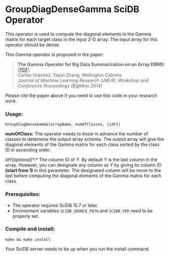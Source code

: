 # GroupDiagDenseGamma SciDB Operator

This operator is used to compute the diagonal elements in the Gamma matrix for each target class in the input 2-D array.
The input array for this operator should be dense.

This Gamma operator is proposed in the paper:  
>**The Gamma Operator for Big Data Summarization on an Array DBMS** [[PDF](http://www2.cs.uh.edu/~yzhang/research/gamma.pdf)]  
Carlos Ordonez, Yiqun Zhang, Wellington Cabrera  
*Journal of Machine Learning Research (JMLR): Workshop and Conference Proceedings (BigMine 2014)*

Please cite the paper above if you need to use this code in your research work.

### Usage:
    GroupDiagDenseGamma(arrayName, numOfClasses, [idY])

**numOfClass:** The operator needs to know in advance the number of classes to determine the output array schema. The output array will give the diagonal elements of the Gamma matrix for each class sorted by the class ID in ascending order.

**idY*[optional]*:** The column ID of *Y*. By default *Y* is the last column in the array. However, you can designate any column as Y by giving its column ID **(start from 1)** in this parameter. The designated column will be move to the last before computing the diagonal elements of the Gamma matrix for each class.

### Prerequisites:
* The operator requires SciDB 15.7 or later.
* Environment variables ``SCIDB_SOURCE_PATH`` and ``SCIDB_VER`` need to be properly set.

### Compile and install:

    make && make install
Your SciDB server needs to be up when you run the install command.
